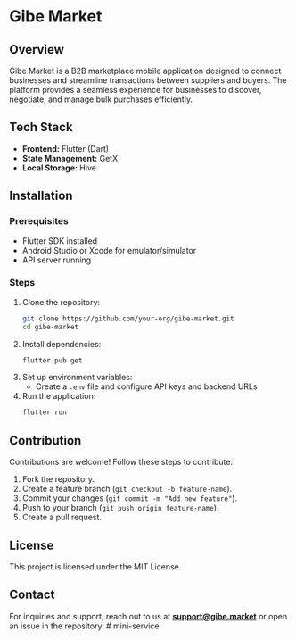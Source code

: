 # Gibe Market

## Overview

Gibe Market is a B2B marketplace mobile application designed to connect businesses and streamline transactions between suppliers and buyers. The platform provides a seamless experience for businesses to discover, negotiate, and manage bulk purchases efficiently.

## Tech Stack

- **Frontend:** Flutter (Dart)
- **State Management:** GetX
- **Local Storage:** Hive

## Installation

### Prerequisites

- Flutter SDK installed
- Android Studio or Xcode for emulator/simulator
- API server running

### Steps

1. Clone the repository:
   ```sh
   git clone https://github.com/your-org/gibe-market.git
   cd gibe-market
   ```
2. Install dependencies:
   ```sh
   flutter pub get
   ```
3. Set up environment variables:
   - Create a `.env` file and configure API keys and backend URLs
4. Run the application:
   ```sh
   flutter run
   ```

## Contribution

Contributions are welcome! Follow these steps to contribute:

1. Fork the repository.
2. Create a feature branch (`git checkout -b feature-name`).
3. Commit your changes (`git commit -m "Add new feature"`).
4. Push to your branch (`git push origin feature-name`).
5. Create a pull request.

## License

This project is licensed under the MIT License.

## Contact

For inquiries and support, reach out to us at **support@gibe.market** or open an issue in the repository.
#   m i n i - s e r v i c e  
 